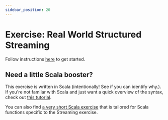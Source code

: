 ```yaml
---
sidebar_position: 20
---
```



# Exercise: Real World Structured Streaming

Follow instructions [here](https://github.com/data-derp/small-exercises/tree/master/real-world-structured-streaming) to get started.

## Need a little Scala booster?
This exercise is written in Scala (intentionally! See if you can identify why.). If you're not familar with Scala and just want a quick overview of the syntax, check out [this tutorial](https://www.scala-exercises.org/std_lib/asserts). 

You can also find [a very short Scala exercise](https://github.com/data-derp/small-exercises/tree/master/basic-scala) that is tailored for Scala functions specific to the Streaming exercise.
